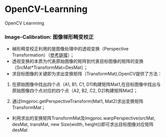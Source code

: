 # OpenCV-Learnning
OpenCV Learnning

### Image-Calibration: 图像梯形畸变校正

+ 梯形畸变校正利用的是图像处理中的透视变换（Perspective Transformation）（[参考链接](http://blog.csdn.net/xiaowei_cqu/article/details/26471527)）；
+ 透视变换的本质为代表原始图像的矩阵到代表目标图像的矩阵的变换（SrcMat*TransformMat=DesMat）；
+ 求目标图像的关键即为求出变换矩阵（TransformMat),OpenCV提供了方法：

1. 在原始图像中找出四个点（A1, B1, C1, D1)构建矩阵Mat1,在目标图像中找出与原始图像四个点对应的四个点（A2, B2, C2, D2)构建矩阵Mat2；

2. 通过Imgproc.getPerspectiveTransform(Mat1, Mat2)求出变换矩阵TransformMat；

+ 利用求出的变换矩阵TransformMat及Imgproc.warpPerspective(srcMat, desMat, transMat, new Size(width, height))即可求出目标图像对应矩阵desMat

